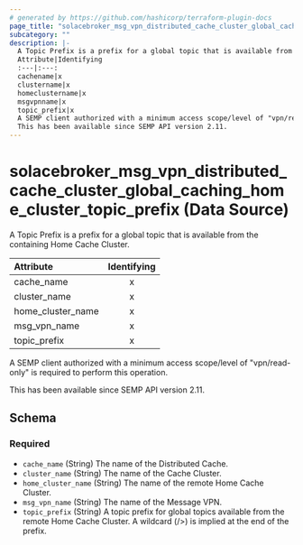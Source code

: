 ```yaml
---
# generated by https://github.com/hashicorp/terraform-plugin-docs
page_title: "solacebroker_msg_vpn_distributed_cache_cluster_global_caching_home_cluster_topic_prefix Data Source - solacebroker"
subcategory: ""
description: |-
  A Topic Prefix is a prefix for a global topic that is available from the containing Home Cache Cluster.
  Attribute|Identifying
  :---|:---:
  cachename|x
  clustername|x
  homeclustername|x
  msgvpnname|x
  topic_prefix|x
  A SEMP client authorized with a minimum access scope/level of "vpn/read-only" is required to perform this operation.
  This has been available since SEMP API version 2.11.
---
```


# solacebroker_msg_vpn_distributed_cache_cluster_global_caching_home_cluster_topic_prefix (Data Source)

A Topic Prefix is a prefix for a global topic that is available from the containing Home Cache Cluster.


Attribute|Identifying
:---|:---:
cache_name|x
cluster_name|x
home_cluster_name|x
msg_vpn_name|x
topic_prefix|x



A SEMP client authorized with a minimum access scope/level of "vpn/read-only" is required to perform this operation.

This has been available since SEMP API version 2.11.



<!-- schema generated by tfplugindocs -->
## Schema

### Required

- `cache_name` (String) The name of the Distributed Cache.
- `cluster_name` (String) The name of the Cache Cluster.
- `home_cluster_name` (String) The name of the remote Home Cache Cluster.
- `msg_vpn_name` (String) The name of the Message VPN.
- `topic_prefix` (String) A topic prefix for global topics available from the remote Home Cache Cluster. A wildcard (/>) is implied at the end of the prefix.
